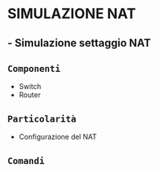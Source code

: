 # SIMULAZIONE NAT
## - Simulazione settaggio NAT
## `Componenti`
- Switch
- Router
## `Particolarità`
- Configurazione del NAT
## `Comandi`
